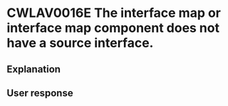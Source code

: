 # CWLAV0016E The interface map or interface map component does not have a source interface.

## Explanation

## User response